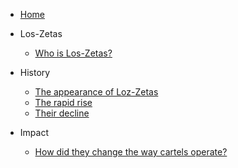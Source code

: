 <!-- docs/_sidebar.md -->

* [Home](/)
* Los-Zetas
    * [Who is Los-Zetas?](README.md)

* History 
    * [The appearance of Loz-Zetas](/01/1_1/)
    * [The rapid rise](/01/1_2/)
    * [Their decline](/01/1_3/)

* Impact
    * [How did they change the way cartels operate?](/02/)
    
